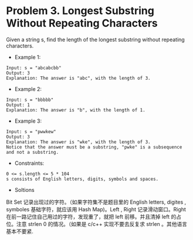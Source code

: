 # Problem  3. Longest Substring Without Repeating Characters

Given a string s, find the length of the longest substring without repeating characters.

- Example 1:

```text
Input: s = "abcabcbb"
Output: 3
Explanation: The answer is "abc", with the length of 3.
```

- Example 2:

```text
Input: s = "bbbbb"
Output: 1
Explanation: The answer is "b", with the length of 1.
```

- Example 3:

```text
Input: s = "pwwkew"
Output: 3
Explanation: The answer is "wke", with the length of 3.
Notice that the answer must be a substring, "pwke" is a subsequence and not a substring.
```

- Constraints:

```text
0 <= s.length <= 5 * 104
s consists of English letters, digits, symbols and spaces.
```

- Soltions

Bit Set 记录出现过的字符。（如果字符集不是题目里的 English letters, digites , symboles 基础字符，就应该用 Hash Map)。Left , Right 记录滑动窗口。Right 在前一路记住自己用过的字符，发现重了，就把 left 前移。并且清掉 left 的占位。注意 strlen 0 的情况。（如果是 c/c++ 实现不要去反复求 strlen 。其他语言基本不要紧.
